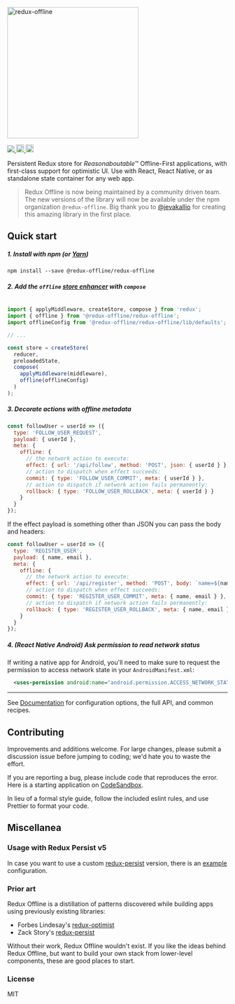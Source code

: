 <p>
  <img alt="redux-offline" src="docs/logo.png" width="300"></img>
</p>
<p>
  <a title='License' href="https://raw.githubusercontent.com/redux-offline/redux-offline/master/LICENSE" height="18">
    <img src='https://img.shields.io/badge/license-MIT-blue.svg' />
  </a>
  <a href="https://badge.fury.io/js/%40redux-offline%2Fredux-offline">
    <img src="https://badge.fury.io/js/%40redux-offline%2Fredux-offline.svg" alt="npm version" height="18">
  </a>
  <a href="https://travis-ci.org/redux-offline/redux-offline">
    <img src="https://travis-ci.org/redux-offline/redux-offline.svg?branch=master" alt="travis" height="18">
  </a>
</p>

Persistent Redux store for _Reasonaboutable_:tm: Offline-First applications, with first-class support for optimistic UI. Use with React, React Native, or as standalone state container for any web app.

> Redux Offline is now being maintained by a community driven team. The new versions of the library will now be available under the npm organization `@redux-offline`. Big thank you to [@jevakallio](https://github.com/jevakallio) for creating this amazing library in the first place.

## Quick start

##### 1. Install with npm (or [Yarn](https://yarnpkg.com))
```shell
npm install --save @redux-offline/redux-offline
```

##### 2. Add the `offline` [store enhancer](http://redux.js.org/docs/Glossary.html#store-enhancer) with `compose`
```js

import { applyMiddleware, createStore, compose } from 'redux';
import { offline } from '@redux-offline/redux-offline';
import offlineConfig from '@redux-offline/redux-offline/lib/defaults';

// ...

const store = createStore(
  reducer,
  preloadedState,
  compose(
    applyMiddleware(middleware),
    offline(offlineConfig)
  )
);
```

##### 3. Decorate actions with offline metadata

```js
const followUser = userId => ({
  type: 'FOLLOW_USER_REQUEST',
  payload: { userId },
  meta: {
    offline: {
      // the network action to execute:
      effect: { url: '/api/follow', method: 'POST', json: { userId } },
      // action to dispatch when effect succeeds:
      commit: { type: 'FOLLOW_USER_COMMIT', meta: { userId } },
      // action to dispatch if network action fails permanently:
      rollback: { type: 'FOLLOW_USER_ROLLBACK', meta: { userId } }
    }
  }
});
```

If the effect payload is something other than JSON you can pass the body and headers:

```js
const followUser = userId => ({
  type: 'REGISTER_USER',
  payload: { name, email },
  meta: {
    offline: {
      // the network action to execute:
      effect: { url: '/api/register', method: 'POST', body: `name=${name}&email=${email}`, headers: { 'content-type': 'application/x-www-form-urlencoded' } },
      // action to dispatch when effect succeeds:
      commit: { type: 'REGISTER_USER_COMMIT', meta: { name, email } },
      // action to dispatch if network action fails permanently:
      rollback: { type: 'REGISTER_USER_ROLLBACK', meta: { name, email } }
    }
  }
});
```

##### 4. (React Native Android) Ask permission to read network status

If writing a native app for Android, you'll need to make sure to request the permission to access network state in your `AndroidManifest.xml`:

```xml
  <uses-permission android:name="android.permission.ACCESS_NETWORK_STATE" />
```
* * *

See [Documentation](docs/README.md) for configuration options, the full API, and common recipes.

## Contributing

Improvements and additions welcome. For large changes, please submit a discussion issue before jumping to coding; we'd hate you to waste the effort.

If you are reporting a bug, please include code that reproduces the error. Here is a starting application on [CodeSandbox](https://codesandbox.io/s/8xml9l1r0j).

In lieu of a formal style guide, follow the included eslint rules, and use Prettier to format your code.

## Miscellanea

### Usage with Redux Persist v5

In case you want to use a custom [redux-persist](https://github.com/rt2zz/redux-persist) version, there is an
[example](https://gist.github.com/jarvisluong/f14872b9c7ed00bc2afc89c4622e3b55) configuration.

### Prior art

Redux Offline is a distillation of patterns discovered while building apps using previously existing libraries:

* Forbes Lindesay's [redux-optimist](https://github.com/ForbesLindesay/redux-optimist)
* Zack Story's [redux-persist](https://github.com/rt2zz/redux-persist/tree/v4)

Without their work, Redux Offline wouldn't exist. If you like the ideas behind Redux Offline, but want to build your own stack from lower-level components, these are good places to start.

### License

MIT
